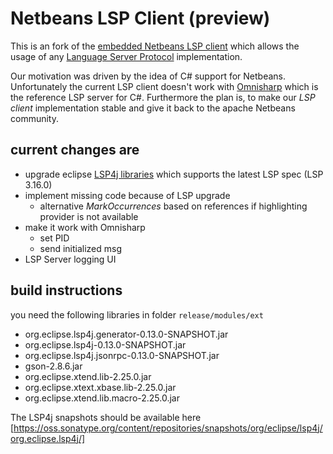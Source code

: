 # Netbeans LSP Client (preview)

This is an fork of the [embedded Netbeans LSP client](https://github.com/apache/netbeans/tree/master/ide/lsp.client) 
which allows the usage of any [Language Server Protocol](https://microsoft.github.io/language-server-protocol/) implementation.

Our motivation was driven by the idea of C# support for Netbeans. Unfortunately the current LSP client doesn't work
with [Omnisharp](https://github.com/OmniSharp/omnisharp-roslyn) which is the reference LSP server for C#.
Furthermore the plan is, to make our _LSP client_ implementation stable and give it back to the 
apache Netbeans community.

## current changes are

- upgrade eclipse [LSP4j libraries](https://github.com/eclipse/lsp4j) which supports the latest LSP spec (LSP 3.16.0) 
- implement missing code because of LSP upgrade
    - alternative _MarkOccurrences_ based on references if highlighting provider is not available
- make it work with Omnisharp
    - set PID
    - send initialized msg
- LSP Server logging UI

## build instructions

you need the following libraries in folder `release/modules/ext`

- org.eclipse.lsp4j.generator-0.13.0-SNAPSHOT.jar
- org.eclipse.lsp4j-0.13.0-SNAPSHOT.jar
- org.eclipse.lsp4j.jsonrpc-0.13.0-SNAPSHOT.jar
- gson-2.8.6.jar
- org.eclipse.xtend.lib-2.25.0.jar
- org.eclipse.xtext.xbase.lib-2.25.0.jar
- org.eclipse.xtend.lib.macro-2.25.0.jar

The LSP4j snapshots should be available here [https://oss.sonatype.org/content/repositories/snapshots/org/eclipse/lsp4j/org.eclipse.lsp4j/]